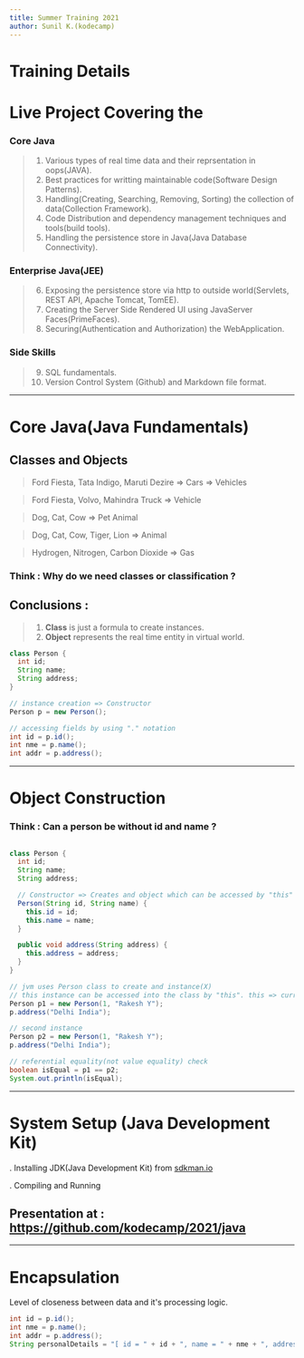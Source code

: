 ```yaml
---
title: Summer Training 2021
author: Sunil K.(kodecamp)
---
```


# Training Details

# Live Project Covering the
### Core Java
> 1. Various types of real time data and their reprsentation in oops(JAVA).
> 2. Best practices for writting maintainable code(Software Design Patterns).
> 3. Handling(Creating, Searching, Removing, Sorting) the collection of data(Collection Framework).
> 4. Code Distribution and dependency management techniques and tools(build tools).
> 5. Handling the persistence store in Java(Java Database Connectivity).

### Enterprise Java(JEE)
> 6. Exposing the persistence store via http to outside world(Servlets, REST API, Apache Tomcat, TomEE).
> 7. Creating the Server Side Rendered UI using JavaServer Faces(PrimeFaces).
> 8. Securing(Authentication and Authorization) the WebApplication.

### Side Skills
> 9. SQL fundamentals.
> 10. Version Control System (Github) and Markdown file format.

---

# Core Java(Java Fundamentals)

## Classes and Objects

> Ford Fiesta, Tata Indigo, Maruti Dezire => Cars => Vehicles

> Ford Fiesta, Volvo, Mahindra Truck => Vehicle

> Dog, Cat, Cow => Pet Animal

> Dog, Cat, Cow, Tiger, Lion => Animal

> Hydrogen, Nitrogen, Carbon Dioxide => Gas

### Think : Why do we need classes or classification ?

## Conclusions :
> 1. **Class** is just a formula to create instances.
> 2. **Object** represents the real time entity in virtual world.

```java
class Person {
  int id;
  String name;
  String address;
}

// instance creation => Constructor
Person p = new Person();

// accessing fields by using "." notation
int id = p.id();
int nme = p.name();
int addr = p.address();

```

---

# Object Construction

### Think : Can a person be without id and name ?

```java

class Person {
  int id;
  String name;
  String address;

  // Constructor => Creates and object which can be accessed by "this"
  Person(String id, String name) {
    this.id = id;
    this.name = name;
  }

  public void address(String address) {
    this.address = address;
  }
}

// jvm uses Person class to create and instance(X)
// this instance can be accessed into the class by "this". this => current instance of Person
Person p1 = new Person(1, "Rakesh Y");
p.address("Delhi India");

// second instance
Person p2 = new Person(1, "Rakesh Y");
p.address("Delhi India");

// referential equality(not value equality) check
boolean isEqual = p1 == p2;
System.out.println(isEqual);
```

---

# System Setup (Java Development Kit)

. Installing JDK(Java Development Kit) from [sdkman.io](sdkman.io)

. Compiling and Running

## Presentation at : https://github.com/kodecamp/2021/java

---

# Encapsulation

Level of closeness between data and it's processing logic.

```java
int id = p.id();
int nme = p.name();
int addr = p.address();
String personalDetails = "[ id = " + id + ", name = " + nme + ", address = " + addr + "]";
```

